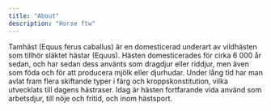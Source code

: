 ```yaml
---
title: "About"
description: "Horse ftw"
---
```


Tamhäst (Equus ferus caballus) är en domesticerad underart av vildhästen som tillhör släktet hästar (Equus). Hästen domesticerades för cirka 6 000 år sedan, och har sedan dess använts som dragdjur eller riddjur, men även som föda och för att producera mjölk eller djurhudar. Under lång tid har man avlat fram flera skiftande typer i färg och kroppskonstitution, vilka utvecklats till dagens hästraser. Idag är hästen fortfarande vida använd som arbetsdjur, till nöje och fritid, och inom hästsport.